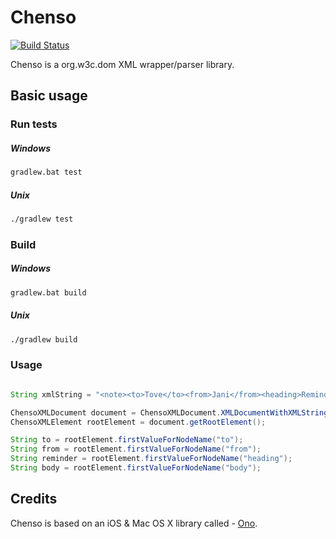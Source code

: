 Chenso
======

[![Build Status](https://travis-ci.org/sangar/Chenso.svg?branch=master)](https://travis-ci.org/sangar/Chenso)

Chenso is a org.w3c.dom XML wrapper/parser library.

## Basic usage

### Run tests

##### Windows
```cmd
gradlew.bat test
```

##### Unix
```bash
./gradlew test
```

### Build

##### Windows
```cmd
gradlew.bat build
```

##### Unix
```bash
./gradlew build
```

### Usage

```java

String xmlString = "<note><to>Tove</to><from>Jani</from><heading>Reminder</heading><body>Don't forget me this weekend!</body></note>";

ChensoXMLDocument document = ChensoXMLDocument.XMLDocumentWithXMLString(xmlString);
ChensoXMLElement rootElement = document.getRootElement();

String to = rootElement.firstValueForNodeName("to");
String from = rootElement.firstValueForNodeName("from");
String reminder = rootElement.firstValueForNodeName("heading");
String body = rootElement.firstValueForNodeName("body");

```

## Credits

Chenso is based on an iOS & Mac OS X library called - [Ono](https://github.com/mattt/Ono).
